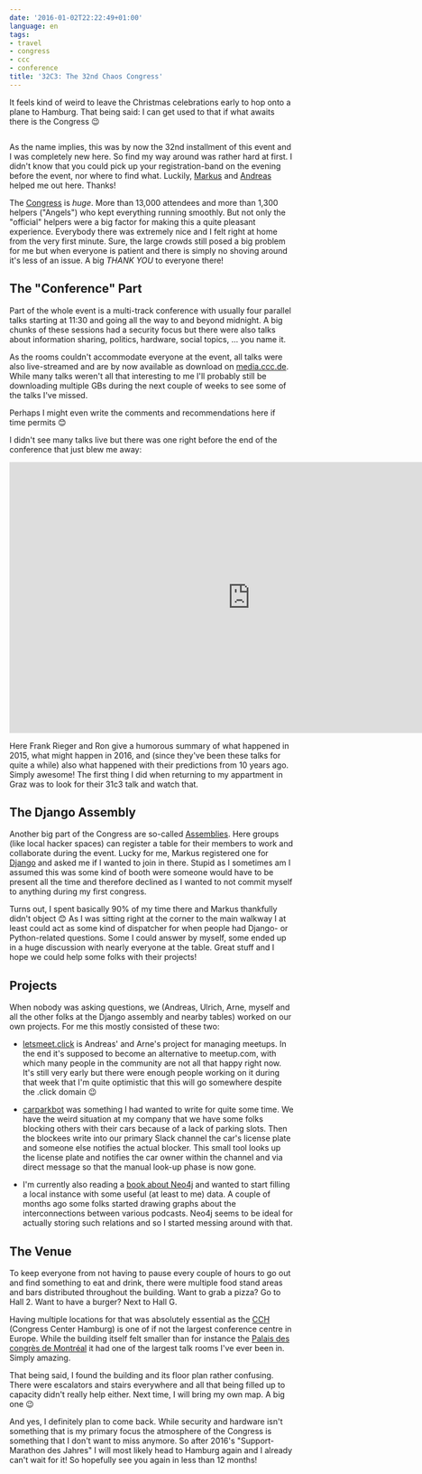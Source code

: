 ```yaml
---
date: '2016-01-02T22:22:49+01:00'
language: en
tags:
- travel
- congress
- ccc
- conference
title: '32C3: The 32nd Chaos Congress'
---
```


It feels kind of weird to leave the Christmas celebrations early to hop onto a
plane to Hamburg. That being said: I can get used to that if what awaits there
is the Congress 😉

<figure><img src="/media/2016/cch.jpg" alt=""/></figure>

As the name implies, this was by now the 32nd installment of this event and I
was completely new here. So find my way around was rather hard at first. I
didn't know that you could pick up your registration-band on the evening before
the event, nor where to find what. Luckily, [Markus](http://www.keimlink.de/)
and [Andreas](http://madflex.de) helped me out here. Thanks!

The [Congress][32c3] is *huge*. More than 13,000 attendees and more than 1,300
helpers ("Angels") who kept everything running smoothly. But not only the
"official" helpers were a big factor for making this a quite pleasant
experience. Everybody there was extremely nice and I felt right at home from
the very first minute. Sure, the large crowds still posed a big problem for me
but when everyone is patient and there is simply no shoving around it's less of
an issue. A big *THANK YOU* to everyone there!


## The "Conference" Part

Part of the whole event is a multi-track conference with usually four parallel
talks starting at 11:30 and going all the way to and beyond midnight. A big
chunks of these sessions had a security focus but there were also talks about
information sharing, politics, hardware, social topics, ... you name it.

As the rooms couldn't accommodate everyone at the event, all talks were also
live-streamed and are by now available as download on
[media.ccc.de](https://media.ccc.de/c/32c3). While many talks weren't all that
interesting to me I'll probably still be downloading multiple GBs during the
next couple of weeks to see some of the talks I've missed.

Perhaps I might even write the comments and recommendations here if time permits
😊

I didn't see many talks live but there was one right before the end of the
conference that just blew me away:

<iframe width="853" height="480" src="https://media.ccc.de/v/32c3-7546-security_nightmares_0x10/oembed" frameborder="0" allowfullscreen></iframe>

Here Frank Rieger and Ron give a humorous summary of what happened in 2015, what
might happen in 2016, and (since they've been these talks for quite a while)
also what happened with their predictions from 10 years ago. Simply awesome! The
first thing I did when returning to my appartment in Graz was to look for their
31c3 talk and watch that.


## The Django Assembly

Another big part of the Congress are so-called [Assemblies][as]. Here groups
(like local hacker spaces) can register a table for their members to work and
collaborate during the event. Lucky for me, Markus registered one for
[Django][da] and asked me if I wanted to join in there. Stupid as I sometimes am
I assumed this was some kind of booth were someone would have to be present all
the time and therefore declined as I wanted to not commit myself to anything
during my first congress.

Turns out, I spent basically 90% of my time there and Markus thankfully didn't
object 😊 As I was sitting right at the corner to the main walkway I at least
could act as some kind of dispatcher for when people had Django- or
Python-related questions. Some I could answer by myself, some ended up in a huge
discussion with nearly everyone at the table. Great stuff and I hope we could
help some folks with their projects!


## Projects

When nobody was asking questions, we (Andreas, Ulrich, Arne, myself and all the
other folks at the Django assembly and nearby tables) worked on our own
projects. For me this mostly consisted of these two:

* [letsmeet.click][lmc] is Andreas' and Arne's project for managing meetups. In
  the end it's supposed to become an alternative to meetup.com, with which many
  people in the community are not all that happy right now. It's still very
  early but there were enough people working on it during that week that I'm
  quite optimistic that this will go somewhere despite the .click domain 😉

* [carparkbot][] was something I had wanted to write for quite some time. We
  have the weird situation at my company that we have some folks blocking others
  with their cars because of a lack of parking slots. Then the blockees write
  into our primary Slack channel the car's license plate and someone else
  notifies the actual blocker. This small tool looks up the license plate and
  notifies the car owner within the channel and via direct message so that the
  manual look-up phase is now gone.

* I'm currently also reading a [book about Neo4j](http://graphdatabases.com/)
  and wanted to start filling a local instance with some useful (at least to me)
  data. A couple of months ago some folks started drawing graphs about the
  interconnections between various podcasts. Neo4j seems to be ideal for
  actually storing such relations and so I started messing around with that.


## The Venue

To keep everyone from not having to pause every couple of hours to go out and
find something to eat and drink, there were multiple food stand areas and bars
distributed throughout the building. Want to grab a pizza? Go to Hall 2. Want to
have a burger? Next to Hall G.

Having multiple locations for that was absolutely essential as the [CCH][]
(Congress Center Hamburg) is one of if not the largest conference centre in
Europe. While the building itself felt smaller than for instance the
[Palais des congrès de Montréal][pcm] it had one of the largest talk rooms I've
ever been in. Simply amazing.

That being said, I found the building and its floor plan rather confusing. There
were escalators and stairs everywhere and all that being filled up to capacity
didn't really help either. Next time, I will bring my own map. A big one 😉

And yes, I definitely plan to come back. While security and hardware isn't
something that is my primary focus the atmosphere of the Congress is something
that I don't want to miss anymore. So after 2016's "Support-Marathon des Jahres"
I will most likely head to Hamburg again and I already can't wait for it! So
hopefully see you again in less than 12 months!

[lmc]: https://letsmeet.click
[as]: https://events.ccc.de/congress/2015/wiki/Static:Assemblies
[da]: https://events.ccc.de/congress/2015/wiki/Assembly:Django
[carparkbot]: https://github.com/zerok/carparkbot
[pcm]: http://congresmtl.com/en/convention-center/facts-and-figures/
[cch]: http://www.cch.de
[32c3]: https://events.ccc.de/congress/2015/wiki/Main_Page
